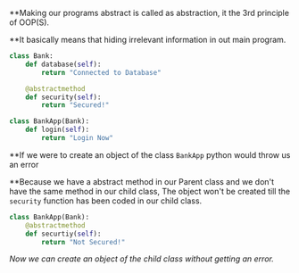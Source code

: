 **Making our programs abstract is called as abstraction, it the 3rd principle of OOP(S).

**It basically means that hiding irrelevant information in out main program.  

```python
class Bank:
	def database(self):
		return "Connected to Database"

	@abstractmethod
	def security(self):
		return "Secured!"

class BankApp(Bank):
	def login(self):
		return "Login Now"
```

**If we were to create an object of the class `BankApp` python would throw us an error

**Because we have a abstract method in our Parent class and we don't have the same method in our child class, The object won't be created till the `security` function has been coded in our child class.

```python
class BankApp(Bank):
	@abstractmethod
	def securtiy(self):
		return "Not Secured!"
```

*Now we can create an object of the child class without getting an error.*


